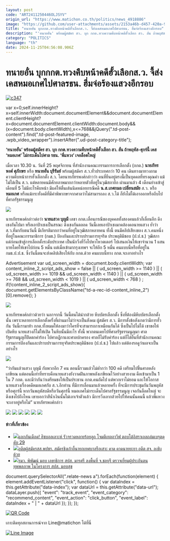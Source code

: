 ```yaml
---
layout: post
code: "ART2411250446OLJSYV"
origin_url: "https://www.matichon.co.th/politics/news_4918886"
image: "https://github.com/user-attachments/assets/2153a46b-d457-420a-91fa-67b1cee1781f"
title: "ทนายอั๋น บุกกกต.ทวงคืบหน้าคดีฮั้วเลือกส.ว. จี้ส่งเคสหมอเกศไปศาลรธน. ฮึ่มจ่อร้องแสวงอีกรอบ"
description: "'ทนายอั๋น' พร้อมผู้สมัคร สว. บุก กกต.ทวงความคืบหน้าคดีฮั้วเลือก สว. ลั่น ถ้าพฤหัส-ศุกร์นี้ เคส 'หมอเกศ' ไม่กระเด็นไปศาล รธน. 'พี่แหวง' เจอล็อตใหญ่"
category: "POLITICS"
language: "th"
date: 2024-11-25T04:56:08.906Z
---
```


# ทนายอั๋น บุกกกต.ทวงคืบหน้าคดีฮั้วเลือกส.ว. จี้ส่งเคสหมอเกศไปศาลรธน. ฮึ่มจ่อร้องแสวงอีกรอบ

[![](https://www.matichon.co.th/wp-content/uploads/2024/11/c347.jpg "c347")](https://www.matichon.co.th/wp-content/uploads/2024/11/c347.jpg)

var x=0;self.innerHeight?x=self.innerWidth:document.documentElement&&document.documentElement.clientHeight?x=document.documentElement.clientWidth:document.body&&(x=document.body.clientWidth),x<=768&&jQuery(".td-post-content").find(".td-post-featured-image, .wpb\_video\_wrapper").insertAfter(".ud-post-category-title");

**‘ทนายอั๋น’ พร้อมผู้สมัคร สว. บุก กกต.ทวงความคืบหน้าคดีฮั้วเลือก สว. ลั่น ถ้าพฤหัส-ศุกร์นี้ เคส ‘หมอเกศ’ ไม่กระเด็นไปศาล รธน. ‘พี่แหวง’ เจอล็อตใหญ่**

เมื่อเวลา 10.30 น. วันที่ 25 พฤศจิกายน ที่สำนักงานคณะกรรมการการเลือกตั้ง (กกต.) **นายภัทรพงศ์ ศุภักษร** หรือ **ทนายอั๋น บุรีรัมย์** พร้อมผู้สมัคร ส.ว.ทั่วประเทศกว่า 10 คน เดินทางมาทวงถามความคืบหน้าการฮั้วเลือกตั้ง ส.ว. โดยนายภัทรพงศ์กล่าวว่า คนที่ยืนอยู่ตรงนี้เป็นบุคคลที่ทรงคุณค่า แม้ไม่ได้เป็น ส.ว. แต่หลายคนมีศักยภาพมากกว่าหลายตัวที่อยู่ในวุฒิสภาอีก ผ่านมาแล้ว 4 เดือนย่างเข้าสู่เดือนที่ 5 ไม่มีอะไรคืบหน้า มีแค่ให้ตื่นเต้นนิดหน่อยกรณีคดี **น.ส.เกศกมล เปลี่ยนสมัย** ส.ว. หรือ **หมอเกศ** หรือแม้กระทั่งคดีที่มีคำพิพากษาจากศาลว่าไม่สามารถลง ส.ว.ได้ ก็ยังไม่ได้เอาออกหรือถีบไปที่ศาลรัฐธรรมนูญ

![](https://www.matichon.co.th/wp-content/uploads/2024/11/300655_0-scaled.jpg)

นายภัทรพงศ์กล่าวต่อว่า **นายแสวง บุญมี** เลขา กกต.เลื่อนกรณีของบุคคลทั้งสองคนแล้วก็เลื่อนอีก ดึงเชงกันไปมา หรือเอาป้าเชงเป็นสรณะ ดึงเชงกันตลอด วันนี้เลยเอาป้าเชงมาคล้องคอนายแสวง ย้ำว่า ส.ว.ที่มากับตนวันนี้ มีเกียรติมากกว่าคนที่อยู่ในวุฒิสภาหลายคน ทั้งนี้ ตนมีคลิปเสียงของ ส.ว.คนหนึ่งที่อยู่ในคณะกรรมาธิการ (กมธ.) ป้องกันและปราบปรามการทุจริต ประพฤติมิชอบ (ป.ป.ช.) วุฒิสภา แต่ก่อนเข้าสู่การเลือกตั้งระดับประเทศ เป็นนักวิ่งที่วิ่งไปหาโหวตเตอร์ ไปเสนอเงินให้เขาจำนวน 1 แสนบาทโดยให้เขาไปก่อน 5 หมื่น แต่เมื่อเข้ามากรุงเทพฯ จะให้อีก 5 หมื่น คนแบบนี้หรือที่อยู่ในกมธ.ป.ป.ช. ซึ่งวันนี้ตนจะส่งคลิปเสียงให้กับ กกต.ด้วย คนแบบนี้ทาง กกต.จะเอาอย่างไร

Advertisement var ud\_screen\_width = document.body.clientWidth; var content\_inline\_2\_script\_ads\_show = false || ( ud\_screen\_width >= 1140 ) || ( ud\_screen\_width >= 1019 && ud\_screen\_width < 1140 ) || ( ud\_screen\_width >= 768 && ud\_screen\_width < 1019 ) || ( ud\_screen\_width < 768 ) ; if(!content\_inline\_2\_script\_ads\_show){ document.getElementsByClassName("td-a-rec-id-content\_inline\_2")\[0\].remove(); }

![](https://www.matichon.co.th/wp-content/uploads/2024/11/300656_0-scaled.jpg)

นายภัทรพงศ์กล่าวด้วยว่า นอกจากนี้ วันนี้ตนได้นำกล้วย หีบบัตรเลือกตั้ง ซึ่งที่ต้องมีหีบบัตรเลือกตั้งนั้น เพราะหลายการเลือกตั้งครั้งที่ผ่านมาไม่ว่าจะเป็นสังคม ผู้สมัคร ส.ว. มีการตั้งข้อสังเกตว่ามีการฮั้วกัน วันนี้เรามาท้า กกต.ทั้งหมดให้ลงมาว่าใครที่จะสามารถกาเหมือนกันได้ ซึ่งเป็นไปไม่ได้ เขาขอให้เปิดหีบ นายแสวงก็ไม่ให้เปิด ในหีบนั้นมีอะไร ทั้งนี้ พวกตนเคยไปที่ศาลรัฐธรรมนูญมา ศาลรัฐธรรมนูญก็ปัดตกคำร้อง ไปศาลฎีกาและศาลปกครอง ศาลก็ไม่รับคำร้อง แต่ก็ได้ยื่นที่สำนักงานคณะกรรมการป้องกันและปราบปรามการทุจริตประพฤติมิชอบ (ป.ป.ช.) ไปแล้ว แต่ต้องรอดูว่าผลจะเป็นอย่างไร

![](https://www.matichon.co.th/wp-content/uploads/2024/11/300661_0-scaled.jpg)

“ว่ากันแล้วแสวง บุญมี กับพวกอีก 7 คน ตอนนี้รวมแล้วไม่ต่ำกว่า 100 คดี เตรียมไปขึ้นศาลหลังเกษียณ แต่ตอนนี้เท่าที่ทราบคือนายแสวงยังวาดฝันภาพหลังเกษียณไว้อย่างสวยงาม คือเข้ามาเป็น 1 ใน 7 กกต. และมีว่ากันว่าเตรียมชงให้เป็นประธาน กกต.คนถัดไป แต่พวกเราไม่ยอม และให้โอกาสนายแสวงเรื่องคดีหมอเกศกับ ส.ว.อีกท่าน ที่มีการเลื่อนมาแล้วหลายครั้ง ที่จะมีการประชุมกันวันพฤหัสหรือศุกร์นี้ หากวันพฤหัสบดีหรือวันศุกร์นี้ หมอเกศไม่กระเด็นไปศาลรัฐธรรมนูญ เจอกันล็อตใหญ่ จะดึงเชงไปถึงไหน เขาบอกว่าสีน้ำเงินนั้นไม่เอาเจ้าตัวแล้ว มีการวิ่งเอากล้วยไปให้คนนั้นคนนี้ แล้วพี่แหวงจะเอาอยู่หรือไม่” นายภัทรพงศ์กล่าว

![](https://www.matichon.co.th/wp-content/uploads/2024/11/300664_0-scaled.jpg) ![](https://www.matichon.co.th/wp-content/uploads/2024/11/300665_0-scaled.jpg) ![](https://www.matichon.co.th/wp-content/uploads/2024/11/300668_0-scaled.jpg) ![](https://www.matichon.co.th/wp-content/uploads/2024/11/S__6217878_0.jpg) ![](https://www.matichon.co.th/wp-content/uploads/2024/11/S__6217880_0.jpg) ![](https://www.matichon.co.th/wp-content/uploads/2024/11/S__6217884_0.jpg)

#### ข่าวที่เกี่ยวข้อง

*   [![](https://www.matichon.co.th/wp-content/uploads/2024/11/AFP__20241124__36N9848__v2__HighRes__TopshotLebanonIsraelPalestinianConflict.jpg)แลกกันเดือด! ฮิซบอลเลาะห์ รัวจรวดหลายร้อยลูก โจมตีเทลอาวีฟ ตอบโต้อิสราเอลถล่มเบรุตดุ ดับ 29](https://www.matichon.co.th/foreign/news_4918845)
*   [![](https://www.matichon.co.th/wp-content/uploads/2024/11/n728-4.jpg)อดีตผู้สมัครสส.พปชร. สมัครชิงเก้าอี้นายกเทศบาลรือเสาะ คาด คาดนายยะยา อดีต สจ. ลงชิงด้วย](https://www.matichon.co.th/region/news_4918911)
*   [![](https://www.matichon.co.th/wp-content/uploads/2024/11/111-74.jpg)รมว. พิพัฒน์ มอบ เลขาธิการ สปส. มารศรี ลงพื้นที่ จ.ชลบุรี ตรวจเยี่ยมผู้ประกันตนทุพพลภาพ ในโครงการ สปส. มอบสุข](https://www.matichon.co.th/publicize/news_4918939)

document.querySelectorAll(".relate-news a").forEach(function(element) { element.addEventListener("click", function() { var dataIndex = this.getAttribute("data-index"); var dataUrl = this.getAttribute("data-url"); dataLayer.push({ "event": "track\_event", "event\_category": "recommend\_content", "event\_action": "click\_button", "event\_label": dataIndex + " | " + dataUrl }); }); });

[![QR Code](https://www.matichon.co.th/wp-content/uploads/2023/07/wob1371z.jpg)](https://lin.ee/ht0nDxX)

เกาะติดทุกสถานการณ์จาก Line@matichon ได้ที่นี่

[![Line Image](https://www.matichon.co.th/wp-content/uploads/2023/07/th.png)](https://lin.ee/ht0nDxX)